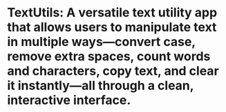 # TextUtils: A versatile text utility app that allows users to manipulate text in multiple ways—convert case, remove extra spaces, count words and characters, copy text, and clear it instantly—all through a clean, interactive interface.
